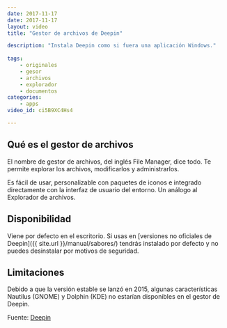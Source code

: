 ```yaml
---
date: 2017-11-17
date: 2017-11-17
layout: video
title: "Gestor de archivos de Deepin"

description: "Instala Deepin como si fuera una aplicación Windows."
 
tags:
    - originales
    - gesor
    - archivos
    - explorador
    - documentos
categories:
    - apps
video_id: ci5B9XC4Hs4

---
```

<!--more-->

## Qué es el gestor de archivos
El nombre de gestor de archivos, del inglés File Manager, dice todo. Te permite explorar los archivos, modificarlos y administrarlos.

Es fácil de usar, personalizable con paquetes de iconos e integrado directamente con la interfaz de usuario del entorno. Un análogo al Explorador de archivos.

## Disponibilidad

Viene por defecto en el escritorio. Si usas en [versiones no oficiales de Deepin]({{ site.url }}/manual/sabores/) tendrás instalado por defecto y no puedes desinstalar por motivos de seguridad.

## Limitaciones

Debido a que la versión estable se lanzó en 2015, algunas características Nautilus (GNOME) y Dolphin (KDE) no estarían disponibles en el gestor de Deepin.

Fuente: [Deepin](https://www.deepin.org/es/original/dde-file-manager/)
